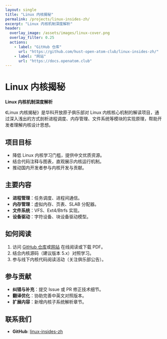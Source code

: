 ```yaml
---
layout: single
title: "Linux 内核揭秘"
permalink: /projects/linux-insides-zh/
excerpt: "Linux 内核机制深度解析"
header:
  overlay_image: /assets/images/linux-cover.png
  overlay_filter: 0.25
  actions:
    - label: "GitHub 仓库"
      url: "https://github.com/hust-open-atom-club/linux-insides-zh/"
    - label: "网站"
      url: "https://docs.openatom.club"
---
```


# Linux 内核揭秘

**Linux 内核机制深度解析**

《Linux 内核揭秘》是华科开放原子俱乐部对 Linux 内核核心机制的解读项目，通过深入浅出的方式剖析进程调度、内存管理、文件系统等模块的实现原理，帮助开发者理解内核设计思想。

## 项目目标
- 降低 Linux 内核学习门槛，提供中文优质资源。
- 结合代码注释与图表，直观展示内核运行机制。
- 推动国内开发者参与内核开发与贡献。

## 主要内容
- **进程管理**：任务调度、进程间通信。
- **内存管理**：虚拟内存、页表、SLAB 分配器。
- **文件系统**：VFS、Ext4/Btrfs 实现。
- **设备驱动**：字符设备、块设备驱动模型。

## 如何阅读
1. 访问 [GitHub 仓库](https://github.com/hust-open-atom-club/linux-insides-zh)或[网站](https://docs.openatom.club/) 在线阅读或下载 PDF。
2. 结合内核源码（建议版本 5.x）对照学习。
3. 参与线下内核代码阅读活动（关注俱乐部公告）。

## 参与贡献
- **纠错与补充**：提交 Issue 或 PR 修正技术细节。
- **翻译优化**：协助完善中英文对照版本。
- **扩展内容**：新增内核子系统解析章节。

## 联系我们
- **GitHub**: [linux-insides-zh](https://github.com/hust-open-atom-club/linux-insides-zh)
